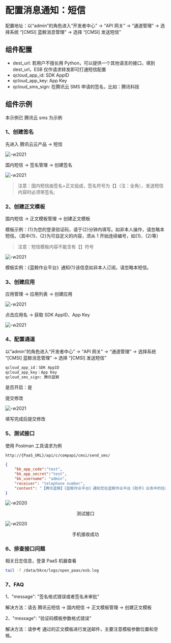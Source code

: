 # 配置消息通知：短信

配置地址：以“admin”的角色进入“开发者中心” -> “API 网关” -> “通道管理” -> 选择系统 “[CMSI] 蓝鲸消息管理” -> 选择 “[CMSI] 发送短信”

## 组件配置

- dest_url: 若用户不擅长用 Python，可以提供一个其他语言的接口，填到 dest_url，ESB 仅作请求转发即可打通短信配置
- qcloud_app_id: SDK AppID
- qcloud_app_key: App Key
- qcloud_sms_sign: 在腾讯云 SMS 申请的签名，比如：腾讯科技

## 组件示例

本示例已 腾讯云 sms 为示例

### 1、创建签名

先进入 腾讯云云产品 -> 短信

![-w2021](../assets/markdown-img-paste-20200403173430929.png)

国内短信 -> 签名管理 -> 创建签名

![-w2021](../assets/noticeWay06.png)

> 注意：国内短信由签名+正文组成，签名符号为【】（注：全角），发送短信内容时必须带签名;

### 2、创建正文模板

国内短信 -> 正文模板管理 -> 创建正文模板

模板示例：{1}为您的登录验证码，请于{2}分钟内填写。如非本人操作，请忽略本短信。（其中{1}、{2}为可自定义的内容，须从 1 开始连续编号，如{1}、{2}等）

> 注意：短信模板内容不能含有【】符号

![-w2021](../assets/noticeWay07.png)

模板实例：《蓝鲸作业平台》通知{1}该信息如非本人订阅，请忽略本短信。

### 3、创建应用

应用管理 -> 应用列表 -> 创建应用

![-w2021](../assets/markdown-img-paste-20200403173623741.png)

点击应用名 -> 获取 SDK AppID、App Key

![-w2021](../assets/markdown-img-paste-20200403173813685.png)

### 4、配置通道

以“admin”的角色进入“开发者中心” -> “API 网关” -> “通道管理” -> 选择系统 “[CMSI] 蓝鲸消息管理” -> 选择 “[CMSI] 发送短信”

```bash
qcloud_app_id：SDK AppID
qcloud_app_key：App Key
qcloud_sms_sign: 腾讯蓝鲸
```

是否开启：是

提交修改

![-w2021](../assets/markdown-img-paste-20200403172817676.png)

填写完成后提交修改

### 5、测试接口

使用 Postman 工具请求为例

```bash
http://{PaaS_URL}/api/c/compapi/cmsi/send_sms/
```

```json
{
    "bk_app_code":"test",
    "bk_app_secret":"test",
    "bk_username": "admin",
    "receiver": "telephone number",
    "content": "【腾讯蓝鲸】《蓝鲸作业平台》通知您在蓝鲸作业平台《助手》业务中的任务《the_new_role》执行成功！，请登录蓝鲸作业平台(http://xxxxxx)查看详细信息！该信息如非本人订阅，请忽略本短信。"
}
```

![-w2020](../assets/noticeWay04.png)
<center>测试接口</center>

![-w2020](../assets/noticeWay05.png)
<center>手机接收成功</center>

### 6、排查接口问题

相关日志信息，登录 PaaS 机器查看

```bash
tail -f /data/bkce/logs/open_paas/esb.log
```

### 7、FAQ

1、"message": "签名格式错误或者签名未审批"

解决方法：请去 腾讯云短信 -> 国内短信 -> 正文模板管理 -> 创建正文模板

2、"message": "验证码模板参数格式错误"

解决方法：请参考 通过的正文模板进行发送邮件，主要注意模板参数位置和空格。